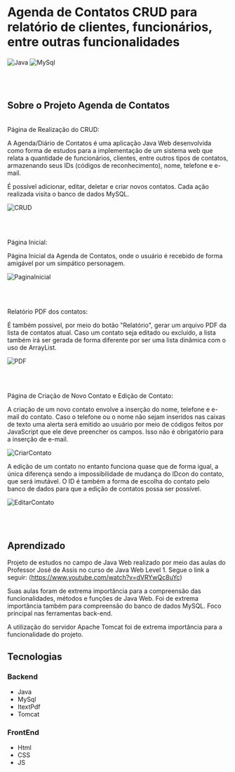 # Agenda de Contatos CRUD para relatório de clientes, funcionários, entre outras funcionalidades

<img align="center" alt="Java" src= "https://img.shields.io/badge/Java-ED8B00?style=for-the-badge&logo=openjdk&logoColor=white"/>
 <img align="center" alt="MySql" src= "https://img.shields.io/badge/MySQL-00000F?style=for-the-badge&logo=mysql&logoColor=white"/>

<br/> <br/>

## Sobre o Projeto Agenda de Contatos
<br/>
Página de Realização do CRUD:

A Agenda/Diário de Contatos é uma aplicação Java Web desenvolvida como forma de estudos para a implementação de um sistema web que relata a quantidade de funcionários, clientes, entre outros tipos de contatos, armazenando seus IDs (códigos de reconhecimento), nome, telefone e e-mail.

É possível adicionar, editar, deletar e criar novos contatos. Cada ação realizada visita o banco de dados MySQL. 

![CRUD](https://raw.githubusercontent.com/joaogstex/Agenda-Contatos-CRUD/main/ImagensGit/Agenda.jpg)

<br/>


<br/>

Página Inicial: 

Página Inicial da Agenda de Contatos, onde o usuário é recebido de forma amigável por um simpático personagem.

![PaginaInicial](https://raw.githubusercontent.com/joaogstex/Agenda-Contatos-CRUD/main/ImagensGit/Agenda1.jpg)

<br/>
<br/>

Relatório PDF dos contatos: 

É também possível, por meio do botão "Relatório", gerar um arquivo PDF da lista de contatos atual. Caso um contato seja editado ou excluído, a lista também irá ser gerada de forma diferente por ser uma lista dinâmica com o uso de ArrayList.

![PDF](https://raw.githubusercontent.com/joaogstex/Agenda-Contatos-CRUD/main/ImagensGit/AgendaPdf.jpg)

<br/>
<br/>

Página de Criação de Novo Contato e Edição de Contato: 

A criação de um novo contato envolve a inserção do nome, telefone e e-mail do contato. Caso o telefone ou o nome não sejam inseridos nas caixas de texto uma alerta será emitido ao usuário por meio de códigos feitos por JavaScript que ele deve preencher os campos. Isso não é obrigatório para a inserção de e-mail. 

![CriarContato](https://raw.githubusercontent.com/joaogstex/Agenda-Contatos-CRUD/main/ImagensGit/CriarContato.jpg)

A edição de um contato no entanto funciona quase que de forma igual, a única diferença sendo a impossibilidade de mudança do IDcon do contato, que será imutável. O ID é também a forma de escolha do contato pelo banco de dados para que a edição de contatos possa ser possível.

![EditarContato](https://raw.githubusercontent.com/joaogstex/Agenda-Contatos-CRUD/main/ImagensGit/Editar.jpg)

<br/>


<br/>

## Aprendizado

Projeto de estudos no campo de Java Web realizado por meio das aulas do Professor José de Assis no curso de Java Web Level 1. Segue o link a seguir: (https://www.youtube.com/watch?v=dVRYwQc8uYc)

Suas aulas foram de extrema importância para a compreensão das funcionalidades, métodos e funções de Java Web. Foi de extrema importância também para compreensão do banco de dados MySQL. Foco principal nas ferramentas back-end.

A utilização do servidor Apache Tomcat foi de extrema importância para a funcionalidade do projeto.

## Tecnologias

### Backend
- Java
- MySql
- ItextPdf
- Tomcat

### FrontEnd
- Html
- CSS
- JS
